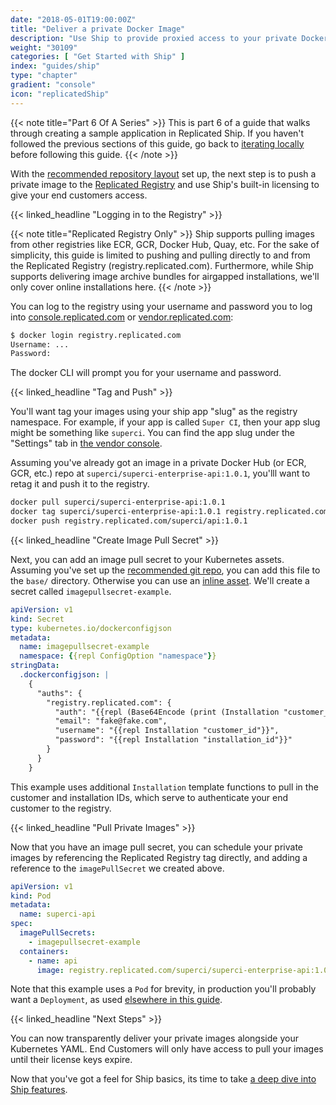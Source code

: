 ```yaml
---
date: "2018-05-01T19:00:00Z"
title: "Deliver a private Docker Image"
description: "Use Ship to provide proxied access to your private Docker images"
weight: "30109"
categories: [ "Get Started with Ship" ]
index: "guides/ship"
type: "chapter"
gradient: "console"
icon: "replicatedShip"
---
```


{{< note title="Part 6 Of A Series" >}}
This is part 6 of a guide that walks through creating a sample application in Replicated Ship. If you haven't followed the previous sections of this guide, go back to [iterating locally](../iterate-locally) before following this guide. 
{{< /note >}}

With the [recommended repository layout](../iterate-locally) set up, the next step is to push a private image to the [Replicated Registry](/docs/registry/security) and use Ship's built-in licensing to give your end customers access.


{{< linked_headline "Logging in to the Registry" >}}

{{< note title="Replicated Registry Only" >}}
Ship supports pulling images from other registries like ECR, GCR, Docker Hub, Quay, etc. For the 
sake of simplicity, this guide is limited to pushing and pulling directly to and from the Replicated Registry
(registry.replicated.com). Furthermore, while Ship supports delivering image archive bundles for airgapped installations,
we'll only cover online installations here.
{{< /note >}}

You can log to the registry using your username and password you to log into [console.replicated.com](https://console.replicated.com) or [vendor.replicated.com](https://vendor.replicated.com):

```bash
$ docker login registry.replicated.com
Username: ...
Password: 
```

The docker CLI will prompt you for your username and password.

{{< linked_headline "Tag and Push" >}}

You'll want tag your images using your ship app "slug" as the registry namespace. For example, if your app is called `Super CI`, then your app slug might be something like `superci`. You can find the app slug under the "Settings" tab in [the vendor console](https://vendor.replicated.com). 

Assuming you've already got an image in a private Docker Hub (or ECR, GCR, etc.) repo at `superci/superci-enterprise-api:1.0.1`, you'lll want to retag it and push it to the registry. 

```bash
docker pull superci/superci-enterprise-api:1.0.1
docker tag superci/superci-enterprise-api:1.0.1 registry.replicated.com/superci/api:1.0.1 
docker push registry.replicated.com/superci/api:1.0.1
```


{{< linked_headline "Create Image Pull Secret" >}}

Next, you can add an image pull secret to your Kubernetes assets. Assuming you've set up the [recommended git repo](../iterate-locally), you can add this file to the `base/` directory. Otherwise you can use an [inline asset](/docs/ship/assets/inline). We'll create a secret called `imagepullsecret-example`.

```yaml
apiVersion: v1
kind: Secret
type: kubernetes.io/dockerconfigjson
metadata:
  name: imagepullsecret-example
  namespace: {{repl ConfigOption "namespace"}}
stringData:
  .dockerconfigjson: |
    {
      "auths": {
        "registry.replicated.com": {
          "auth": "{{repl (Base64Encode (print (Installation "customer_id") ":" (Installation "installation_id")))}}",
          "email": "fake@fake.com",
          "username": "{{repl Installation "customer_id"}}",
          "password": "{{repl Installation "installation_id"}}"
        }
      }
    }
```

This example uses additional `Installation` template functions to pull in the customer and installation IDs, which
serve to authenticate your end customer to the registry.

{{< linked_headline "Pull Private Images" >}}

Now that you have an image pull secret, you can schedule your private images by referencing the Replicated Registry tag directly, and adding a reference to the `imagePullSecret` we created above.

```yaml
apiVersion: v1
kind: Pod
metadata:
  name: superci-api
spec:
  imagePullSecrets:
    - imagepullsecret-example
  containers:
    - name: api
      image: registry.replicated.com/superci/superci-enterprise-api:1.0.1
```

Note that this example uses a `Pod` for brevity, in production you'll probably want a `Deployment`, as used [elsewhere in this guide](/guides/kubernetes-with-ship/create-a-release#assets).


{{< linked_headline "Next Steps" >}}

You can now transparently deliver your private images alongside your Kubernetes YAML. End Customers will only have access to pull your images until their license keys expire.

Now that you've got a feel for Ship basics, its time to take [a deep dive into Ship features](../explore-features).

